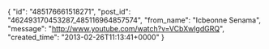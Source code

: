  {
   "id": "485176661518271",
   "post_id": "462493170453287_485116964857574",
   "from_name": "Icbeonne Senama",
   "message": "http://www.youtube.com/watch?v=VCbXwlgdGRQ",
   "created_time": "2013-02-26T11:13:41+0000"
 }

